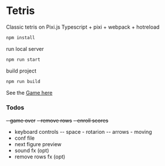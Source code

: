 # Tetris

Classic tetris on Pixi.js
Typescript + pixi + webpack + hotreload



```sh
npm install
```
run local server
```sh
npm run start
```
build project
```sh
npm run build
```

See the [Game here](http://smival.com/tetris)


### Todos
~~- game over~~
~~- remove rows~~
~~- enroll scores~~
- keyboard controls
-- space - rotarion
-- arrows - moving
- conf file
- next figure preview
- sound fx (opt)
- remove rows fx (opt)